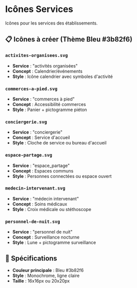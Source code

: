 # Icônes Services

Icônes pour les services des établissements.

## 📋 Icônes à créer (Thème Bleu #3b82f6)

### `activites-organisees.svg`
- **Service** : "activités organisées"
- **Concept** : Calendrier/événements
- **Style** : Icône calendrier avec symboles d'activité

### `commerces-a-pied.svg`
- **Service** : "commerces à pied"
- **Concept** : Accessibilité commerces
- **Style** : Panier + pictogramme piéton

### `conciergerie.svg`
- **Service** : "conciergerie"
- **Concept** : Service d'accueil
- **Style** : Cloche de service ou bureau d'accueil

### `espace-partage.svg`
- **Service** : "espace_partage"
- **Concept** : Espaces communs
- **Style** : Personnes connectées ou espace ouvert

### `medecin-intervenant.svg`
- **Service** : "médecin intervenant"
- **Concept** : Soins médicaux
- **Style** : Croix médicale ou stéthoscope

### `personnel-de-nuit.svg`
- **Service** : "personnel de nuit"
- **Concept** : Surveillance nocturne
- **Style** : Lune + pictogramme surveillance

## 🎨 Spécifications
- **Couleur principale** : Bleu #3b82f6
- **Style** : Monochrome, ligne claire
- **Taille** : 16x16px ou 20x20px